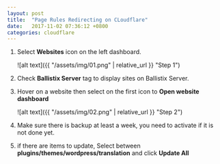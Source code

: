 ```yaml
---
layout: post
title:  "Page Rules Redirecting on CLoudflare"
date:   2017-11-02 07:36:12 +0800
categories: cloudflare 
---
```


 1. Select **Websites** icon on the left dashboard.

    ![alt text]({{ "/assets/img/01.png" | relative_url }} "Step 1")

 2. Check **Ballistix Server** tag to display sites on Ballistix Server.
 3. Hover on a website then select on the first icon to **Open website dashboard**

    ![alt text]({{ "/assets/img/02.png" | relative_url }} "Step 2")

 4. Make sure there is backup at least a week, you need to activate if it is not done yet.
 5. if there are items to update, Select between **plugins/themes/wordpress/translation** and click **Update All**
